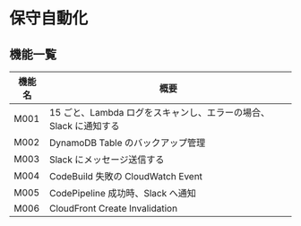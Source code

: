 # 保守自動化

## 機能一覧

| 機能名 | 概要                                                             |
| ------ | ---------------------------------------------------------------- |
| M001   | 15 ごと、Lambda ログをスキャンし、エラーの場合、Slack に通知する |
| M002   | DynamoDB Table のバックアップ管理                                |
| M003   | Slack にメッセージ送信する                                       |
| M004   | CodeBuild 失敗の CloudWatch Event                                |
| M005   | CodePipeline 成功時、Slack へ通知                                |
| M006   | CloudFront Create Invalidation                                   |
